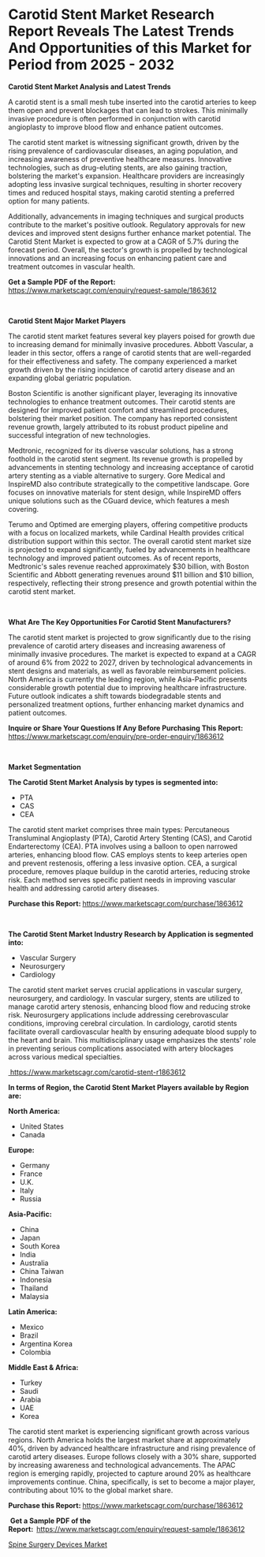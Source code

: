 <p><h1>Carotid Stent Market Research Report Reveals The Latest Trends And Opportunities of this Market for Period from 2025 - 2032</h1></p><p><strong>Carotid Stent Market Analysis and Latest Trends</strong></p>
<p><p>A carotid stent is a small mesh tube inserted into the carotid arteries to keep them open and prevent blockages that can lead to strokes. This minimally invasive procedure is often performed in conjunction with carotid angioplasty to improve blood flow and enhance patient outcomes.</p><p>The carotid stent market is witnessing significant growth, driven by the rising prevalence of cardiovascular diseases, an aging population, and increasing awareness of preventive healthcare measures. Innovative technologies, such as drug-eluting stents, are also gaining traction, bolstering the market's expansion. Healthcare providers are increasingly adopting less invasive surgical techniques, resulting in shorter recovery times and reduced hospital stays, making carotid stenting a preferred option for many patients.</p><p>Additionally, advancements in imaging techniques and surgical products contribute to the market's positive outlook. Regulatory approvals for new devices and improved stent designs further enhance market potential. The Carotid Stent Market is expected to grow at a CAGR of 5.7% during the forecast period. Overall, the sector's growth is propelled by technological innovations and an increasing focus on enhancing patient care and treatment outcomes in vascular health.</p></p>
<p><strong>Get a Sample PDF of the Report:&nbsp;</strong> <a href="https://www.marketscagr.com/enquiry/request-sample/1863612?utm_campaign=2300&utm_medium=2&utm_source=Github&utm_content=ia&utm_term=04032025&utm_id=carotid-stent">https://www.marketscagr.com/enquiry/request-sample/1863612</a></p>
<p>&nbsp;</p>
<p><strong>Carotid Stent Major Market Players</strong></p>
<p><p>The carotid stent market features several key players poised for growth due to increasing demand for minimally invasive procedures. Abbott Vascular, a leader in this sector, offers a range of carotid stents that are well-regarded for their effectiveness and safety. The company experienced a market growth driven by the rising incidence of carotid artery disease and an expanding global geriatric population.</p><p>Boston Scientific is another significant player, leveraging its innovative technologies to enhance treatment outcomes. Their carotid stents are designed for improved patient comfort and streamlined procedures, bolstering their market position. The company has reported consistent revenue growth, largely attributed to its robust product pipeline and successful integration of new technologies.</p><p>Medtronic, recognized for its diverse vascular solutions, has a strong foothold in the carotid stent segment. Its revenue growth is propelled by advancements in stenting technology and increasing acceptance of carotid artery stenting as a viable alternative to surgery. Gore Medical and InspireMD also contribute strategically to the competitive landscape. Gore focuses on innovative materials for stent design, while InspireMD offers unique solutions such as the CGuard device, which features a mesh covering.</p><p>Terumo and Optimed are emerging players, offering competitive products with a focus on localized markets, while Cardinal Health provides critical distribution support within this sector. The overall carotid stent market size is projected to expand significantly, fueled by advancements in healthcare technology and improved patient outcomes. As of recent reports, Medtronic's sales revenue reached approximately $30 billion, with Boston Scientific and Abbott generating revenues around $11 billion and $10 billion, respectively, reflecting their strong presence and growth potential within the carotid stent market.</p></p>
<p>&nbsp;</p>
<p><strong>What Are The Key Opportunities For Carotid Stent Manufacturers?</strong></p>
<p><p>The carotid stent market is projected to grow significantly due to the rising prevalence of carotid artery diseases and increasing awareness of minimally invasive procedures. The market is expected to expand at a CAGR of around 6% from 2022 to 2027, driven by technological advancements in stent designs and materials, as well as favorable reimbursement policies. North America is currently the leading region, while Asia-Pacific presents considerable growth potential due to improving healthcare infrastructure. Future outlook indicates a shift towards biodegradable stents and personalized treatment options, further enhancing market dynamics and patient outcomes.</p></p>
<p><strong>Inquire or Share Your Questions If Any Before Purchasing This Report:</strong> <a href="https://www.marketscagr.com/enquiry/pre-order-enquiry/1863612?utm_campaign=2300&utm_medium=2&utm_source=Github&utm_content=ia&utm_term=04032025&utm_id=carotid-stent">https://www.marketscagr.com/enquiry/pre-order-enquiry/1863612</a></p>
<p>&nbsp;</p>
<p><strong>Market Segmentation</strong></p>
<p><strong>The Carotid Stent Market Analysis by types is segmented into:</strong></p>
<p><ul><li>PTA</li><li>CAS</li><li>CEA</li></ul></p>
<p><p>The carotid stent market comprises three main types: Percutaneous Transluminal Angioplasty (PTA), Carotid Artery Stenting (CAS), and Carotid Endarterectomy (CEA). PTA involves using a balloon to open narrowed arteries, enhancing blood flow. CAS employs stents to keep arteries open and prevent restenosis, offering a less invasive option. CEA, a surgical procedure, removes plaque buildup in the carotid arteries, reducing stroke risk. Each method serves specific patient needs in improving vascular health and addressing carotid artery diseases.</p></p>
<p><strong>Purchase this Report:&nbsp;</strong><a href="https://www.marketscagr.com/purchase/1863612?utm_campaign=2300&utm_medium=2&utm_source=Github&utm_content=ia&utm_term=04032025&utm_id=carotid-stent">https://www.marketscagr.com/purchase/1863612</a></p>
<p>&nbsp;</p>
<p><strong>The Carotid Stent Market Industry Research by Application is segmented into:</strong></p>
<p><ul><li>Vascular Surgery</li><li>Neurosurgery</li><li>Cardiology</li></ul></p>
<p><p>The carotid stent market serves crucial applications in vascular surgery, neurosurgery, and cardiology. In vascular surgery, stents are utilized to manage carotid artery stenosis, enhancing blood flow and reducing stroke risk. Neurosurgery applications include addressing cerebrovascular conditions, improving cerebral circulation. In cardiology, carotid stents facilitate overall cardiovascular health by ensuring adequate blood supply to the heart and brain. This multidisciplinary usage emphasizes the stents' role in preventing serious complications associated with artery blockages across various medical specialties.</p></p>
<p><a href="https://www.marketscagr.com/carotid-stent-r1863612?utm_campaign=2300&utm_medium=2&utm_source=Github&utm_content=ia&utm_term=04032025&utm_id=carotid-stent">&nbsp;https://www.marketscagr.com/carotid-stent-r1863612</a></p>
<p><strong>In terms of Region, the Carotid Stent Market Players available by Region are:</strong></p>
<p>
    <p> <strong> North America: </strong>
        <ul>
            <li>United States</li>
            <li>Canada</li>
        </ul>
        </p> 
    <p> <strong> Europe: </strong>
        <ul>
            <li>Germany</li>
            <li>France</li>
            <li>U.K.</li>
            <li>Italy</li>
            <li>Russia</li>
        </ul>
        </p> 
    <p> <strong> Asia-Pacific: </strong>
        <ul>
            <li>China</li>
            <li>Japan</li>
            <li>South Korea</li>
            <li>India</li>
            <li>Australia</li>
            <li>China Taiwan</li>
            <li>Indonesia</li>
            <li>Thailand</li>
            <li>Malaysia</li>
        </ul>
        </p> 
    <p> <strong> Latin America: </strong>
        <ul>
            <li>Mexico</li>
            <li>Brazil</li>
            <li>Argentina Korea</li>
            <li>Colombia</li>
        </ul>
        </p> 
    <p> <strong> Middle East & Africa: </strong>
        <ul>
            <li>Turkey</li>
            <li>Saudi</li>
            <li>Arabia</li>
            <li>UAE</li>
            <li>Korea</li>
        </ul>
    </p>
    </p>
<p><p>The carotid stent market is experiencing significant growth across various regions. North America holds the largest market share at approximately 40%, driven by advanced healthcare infrastructure and rising prevalence of carotid artery diseases. Europe follows closely with a 30% share, supported by increasing awareness and technological advancements. The APAC region is emerging rapidly, projected to capture around 20% as healthcare improvements continue. China, specifically, is set to become a major player, contributing about 10% to the global market share.</p></p>
<p><strong>Purchase this Report: </strong><a href="https://www.marketscagr.com/purchase/1863612?utm_campaign=2300&utm_medium=2&utm_source=Github&utm_content=ia&utm_term=04032025&utm_id=carotid-stent">https://www.marketscagr.com/purchase/1863612</a></p>
<p>&nbsp;<strong>Get a Sample PDF of the Report:&nbsp;&nbsp;</strong><a href="https://www.marketscagr.com/enquiry/request-sample/1863612?utm_campaign=2300&utm_medium=2&utm_source=Github&utm_content=ia&utm_term=04032025&utm_id=carotid-stent">https://www.marketscagr.com/enquiry/request-sample/1863612</a></p>
<p><strong></strong></p>
<p><p><a href="https://github.com/abbislposival/Market-Research-Report-List-1/blob/main/spine-surgery-devices-market.md?utm_campaign=2300&utm_medium=2&utm_source=Github&utm_content=ia&utm_term=04032025&utm_id=carotid-stent">Spine Surgery Devices Market</a></p></p>